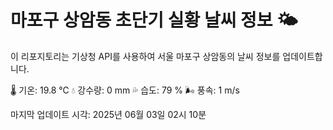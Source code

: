 
# 마포구 상암동 초단기 실황 날씨 정보 🌤️

이 리포지토리는 기상청 API를 사용하여 서울 마포구 상암동의 날씨 정보를 업데이트합니다. 

🌡️ 기온: 19.8 ℃
💧 강수량: 0 mm
💦 습도: 79 %
🌬️ 풍속: 1 m/s

마지막 업데이트 시각: 2025년 06월 03일 02시 10분    
